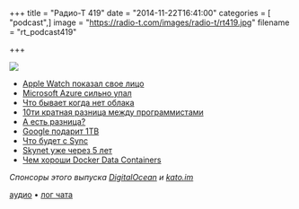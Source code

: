 +++
title = "Радио-Т 419"
date = "2014-11-22T16:41:00"
categories = [ "podcast",]
image = "https://radio-t.com/images/radio-t/rt419.jpg"
filename = "rt_podcast419"

+++

![](https://radio-t.com/images/radio-t/rt419.jpg)

* [Apple Watch показал свое лицо](http://www.theverge.com/2014/11/18/7243085/most-important-apple-watchkit-discoveries)
* [Microsoft Azure сильно упал](http://www.forbes.com/sites/benkepes/2014/11/18/its-a-return-to-the-azure-alypse-microsoft-azure-suffers-widespread-outage/)
* [Что бывает когда нет облака](http://www.infoworld.com/article/2850556/cloud-computing/when-clouds-go-down-microsoft-azure.html)
* [10ти кратная разница между программистами](http://prsm.tc/7Ci2CG)
* [А есть разница?](http://prsm.tc/Ikfzy7)
* [Google подарит 1TB](http://www.geek.com/google/google-offers-1tb-of-free-drive-space-with-new-chromebooks-1610146/)
* [Что будет с Sync](http://prsm.tc/6FvMjP)
* [Skynet уже через 5 лет](http://prsm.tc/XtfUMB)
* [Чем хороши Docker Data Containers](http://prsm.tc/2Nsohw)

_Спонсоры этого выпуска [DigitalOcean](https://www.digitalocean.com) и [kato.im](https://kato.im)_

[аудио](https://cdn.radio-t.com/rt_podcast419.mp3) • [лог чата](http://chat.radio-t.com/logs/radio-t-419.html)
<audio src="https://cdn.radio-t.com/rt_podcast419.mp3" preload="none"></audio>
